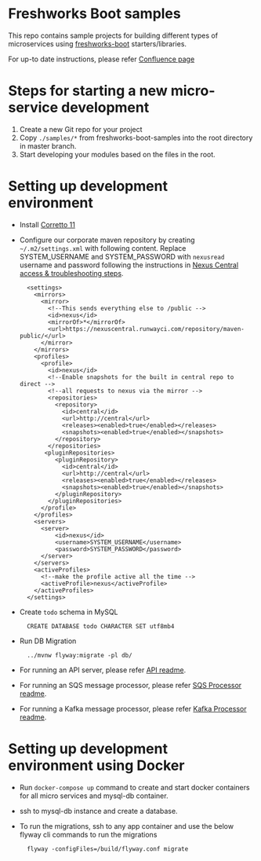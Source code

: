 # Freshworks Boot samples

This repo contains sample projects for building different types of microservices using
[freshworks-boot](https://github.com/freshdesk/freshworks-boot/) starters/libraries.

For up-to date instructions, please refer [Confluence page](https://confluence.freshworks.com/display/FDCORE/Getting+Started+-+Freshworks+Boot)

Steps for starting a new micro-service development
==============
1. Create a new Git repo for your project
1. Copy `./samples/*` from freshworks-boot-samples into the root directory in master branch.
1. Start developing your modules based on the files in the root.

Setting up development environment
==================================
* Install [Corretto 11](https://docs.aws.amazon.com/corretto/latest/corretto-11-ug/macos-install.html)
* Configure our corporate maven repository by creating `~/.m2/settings.xml` with following content.
 Replace SYSTEM_USERNAME and SYSTEM_PASSWORD with `nexusread` username and password following the instructions in [Nexus Central access & troubleshooting steps](https://confluence.freshworks.com/pages/viewpage.action?pageId=242305410).

        <settings>
          <mirrors>
            <mirror>
              <!--This sends everything else to /public -->
              <id>nexus</id>
              <mirrorOf>*</mirrorOf>
              <url>https://nexuscentral.runwayci.com/repository/maven-public/</url>
            </mirror>
          </mirrors>
          <profiles>
            <profile>
              <id>nexus</id>
              <!--Enable snapshots for the built in central repo to direct -->
              <!--all requests to nexus via the mirror -->
              <repositories>
                <repository>
                  <id>central</id>
                  <url>http://central</url>
                  <releases><enabled>true</enabled></releases>
                  <snapshots><enabled>true</enabled></snapshots>
                </repository>
              </repositories>
             <pluginRepositories>
                <pluginRepository>
                  <id>central</id>
                  <url>http://central</url>
                  <releases><enabled>true</enabled></releases>
                  <snapshots><enabled>true</enabled></snapshots>
                </pluginRepository>
              </pluginRepositories>
            </profile>
          </profiles>
          <servers>
            <server>
                <id>nexus</id>
                <username>SYSTEM_USERNAME</username>
                <password>SYSTEM_PASSWORD</password>
            </server>
          </servers>
          <activeProfiles>
            <!--make the profile active all the time -->
            <activeProfile>nexus</activeProfile>
          </activeProfiles>
        </settings>
        
* Create `todo` schema in MySQL

        CREATE DATABASE todo CHARACTER SET utf8mb4
    
* Run DB Migration

        ../mvnw flyway:migrate -pl db/
        
* For running an API server, please refer [API readme](./api/README.md).
* For running an SQS message processor, please refer [SQS Processor readme](./sqs-processor/README.md).
* For running a Kafka message processor, please refer [Kafka Processor readme](./kafka-processor/README.md).

Setting up development environment using Docker
===============================================
* Run `docker-compose up` command to create and start docker containers for all micro services and mysql-db container.
* ssh to mysql-db instance and create a database.
* To run the migrations, ssh to any app container and use the below flyway cli commands to run the migrations

        flyway -configFiles=/build/flyway.conf migrate

